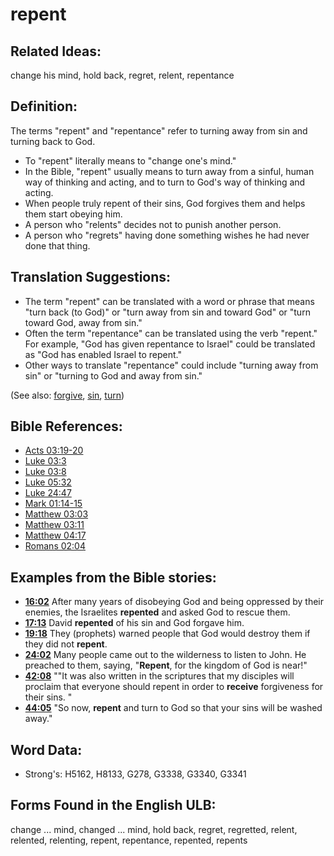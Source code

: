 # repent

## Related Ideas:

change his mind, hold back, regret, relent, repentance


## Definition:

The terms "repent" and "repentance" refer to turning away from sin and turning back to God.

* To "repent" literally means to "change one's mind."
* In the Bible, "repent" usually means to turn away from a sinful, human way of thinking and acting, and to turn to God's way of thinking and acting.
* When people truly repent of their sins, God forgives them and helps them start obeying him.
* A person who "relents" decides not to punish another person.
* A person who "regrets" having done something wishes he had never done that thing.

## Translation Suggestions:

* The term "repent" can be translated with a word or phrase that means "turn back (to God)" or "turn away from sin and toward God" or "turn toward God, away from sin."
* Often the term "repentance" can be translated using the verb "repent." For example, "God has given repentance to Israel" could be translated as "God has enabled Israel to repent."
* Other ways to translate "repentance" could include "turning away from sin" or "turning to God and away from sin."

(See also: [forgive](../kt/forgive.md), [sin](../kt/sin.md), [turn](../other/turn.md))

## Bible References:

* [Acts 03:19-20](rc://en/tn/help/act/03/19)
* [Luke 03:3](rc://en/tn/help/luk/03/3)
* [Luke 03:8](rc://en/tn/help/luk/03/8)
* [Luke 05:32](rc://en/tn/help/luk/05/32)
* [Luke 24:47](rc://en/tn/help/luk/24/47)
* [Mark 01:14-15](rc://en/tn/help/mrk/01/14)
* [Matthew 03:03](rc://en/tn/help/mat/03/03)
* [Matthew 03:11](rc://en/tn/help/mat/03/11)
* [Matthew 04:17](rc://en/tn/help/mat/04/17)
* [Romans 02:04](rc://en/tn/help/rom/02/04)

## Examples from the Bible stories:

* __[16:02](rc://en/tn/help/obs/16/02)__ After many years of disobeying God and being oppressed by their enemies, the Israelites __repented__ and asked God to rescue them.
* __[17:13](rc://en/tn/help/obs/17/13)__ David __repented__ of his sin and God forgave him.
* __[19:18](rc://en/tn/help/obs/19/18)__ They (prophets) warned people that God would destroy them if they did not __repent__.
* __[24:02](rc://en/tn/help/obs/24/02)__ Many people came out to the wilderness to listen to John. He preached to them, saying, "__Repent__, for the kingdom of God is near!"
* __[42:08](rc://en/tn/help/obs/42/08)__ ""It was also written in the scriptures that my disciples will proclaim that everyone should repent in order to __receive__ forgiveness for their sins. "
* __[44:05](rc://en/tn/help/obs/44/05)__ "So now, __repent__ and turn to God so that your sins will be washed away."

## Word Data:

* Strong's: H5162, H8133, G278, G3338, G3340, G3341

## Forms Found in the English ULB:

change ... mind, changed ... mind, hold back, regret, regretted, relent, relented, relenting, repent, repentance, repented, repents


